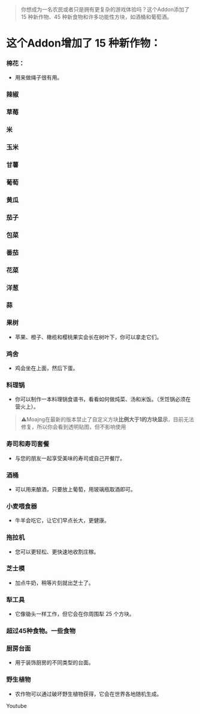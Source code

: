 > 你想成为一名农民或者只是拥有更复杂的游戏体验吗？这个Addon添加了 15 种新作物、45 种新食物和许多功能性方块，如酒桶和葡萄酒。
# 这个Addon增加了 15 种新作物：
### 棉花：
- 用来做绳子很有用。
### 辣椒
### 草莓
### 米
### 玉米
### 甘薯
### 葡萄
### 黄瓜
### 茄子
### 包菜
### 番茄
### 花菜
### 洋葱
### 蒜
### 果树
- 苹果、橙子、橄榄和樱桃果实会长在树叶下，你可以拿走它们。
### 鸡舍
- 鸡会坐在上面，然后下蛋。
### 料理锅
- 你可以制作一本料理锅食谱书，看看如何做炖菜、汤和米饭。（烹饪锅必须在营火上）。  
> ⚠️Moajng在最新的版本禁止了自定义方块**比例大于1的方块显示**，目前无法修复，所以你会看到透明贴图，但不影响使用
### 寿司和寿司套餐
- 与您的朋友一起享受美味的寿司或自己开餐厅。
### 酒桶
- 可以用来酿酒，只要放上葡萄，用玻璃瓶取酒即可。
### 小麦喂食器
- 牛羊会吃它，让它们早点长大，更健康。
### 拖拉机
- 您可以更轻松、更快速地收割庄稼。
### 芝士模
- 加点牛奶，稍等片刻就出芝士了。
### 犁工具
- 它像锄头一样工作，但它会在你周围犁 25 个方块。
### 超过45种食物。一些食物
### 厨房台面
- 用于装饰厨房的不同类型的台面。
### 野生植物
- 农作物可以通过破坏野生植物获得，它会在世界各地随机生成。

Youtube